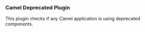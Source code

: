 ### Camel Deprecated Plugin

This plugin checks if any Camel application is using deprecated components.